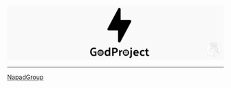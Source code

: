 <div align="center">

[![Banner](/src/banner.jpg)](#)

</div>

---------
[NapadGroup](https://github.com/NapadGroup)
